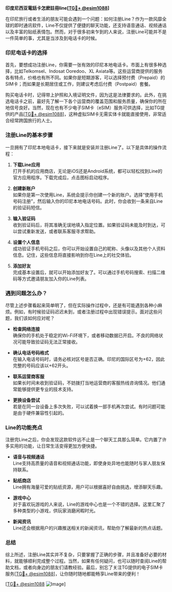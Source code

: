 **印度尼西亚電話卡怎麽註冊line[[TG💪+ @esim1088](https://t.me/s/esim1088)]**

在印尼旅行或者生活的朋友可能会遇到一个问题：如何注册Line？作为一款风靡全球的即时通讯软件，Line不仅提供了便捷的聊天功能，还支持语音通话、视频通话以及丰富的贴纸表情包。然而，对于很多初来乍到的人来说，注册Line可能并不是一件简单的事，尤其是当涉及到电话卡的时候。

### 印尼电话卡的选择

首先，要想成功注册Line，你需要一张有效的印尼本地电话卡。市面上有很多种选择，比如Telkomsel、Indosat Ooredoo、XL Axiata等。这些运营商提供的服务各有特点，价格也有所不同。如果你是短期游客，可以选择预付费（Prepaid）的SIM卡；而如果是长期居住或工作，则建议考虑后付费（Postpaid）套餐。

购买电话卡时，记得带上护照和入境证明文件，因为这是法律要求的。此外，在挑选电话卡之前，最好先了解一下各个运营商的覆盖范围和服务质量，确保你的所在地信号良好。当然，现在也有不少电子SIM卡（eSIM）服务可供选择，比如TG提供的产品[[TG💪+ @esim1088](https://t.me/s/esim1088)]，这种虚拟SIM卡无需实体卡就能直接使用，非常适合经常跨国旅行的人士。

### 注册Line的基本步骤

一旦拥有了印尼本地电话卡，接下来就是安装并注册Line了。以下是具体的操作流程：

1. **下载Line应用**  
   打开手机的应用商店，无论是iOS还是Android系统，都可以轻松找到Line的官方应用程序。下载完成后，点击图标启动程序。

2. **创建新账户**  
   如果你是第一次使用Line，系统会提示你创建一个新的账户。选择“使用手机号码注册”，然后输入你的印尼本地电话号码。此时，你会收到一条来自Line的验证码短信。

3. **输入验证码**  
   收到验证码后，将其准确无误地填入指定位置。如果验证码未能及时到达，可以尝试重新发送，或者联系客服寻求帮助。

4. **设置个人信息**  
   成功验证手机号码之后，你可以开始设置自己的昵称、头像以及其他个人资料信息。记住，这些信息将直接影响到你在Line上的社交体验。

5. **添加好友**  
   完成基本设置后，就可以开始添加好友了。可以通过手机号码搜索、扫描二维码等方式邀请朋友加入你的Line列表。

### 遇到问题怎么办？

尽管上述步骤看起来简单明了，但在实际操作过程中，还是有可能遇到各种小麻烦。例如，有时候验证码迟迟未到，或者注册过程中出现错误提示。面对这些问题，我们该如何应对呢？

- **检查网络连接**  
  确保你的手机处于稳定的Wi-Fi环境下，或者移动数据已开启。不良的网络状况可能导致验证码无法正常接收。

- **确认电话号码格式**  
  在输入电话号码时，请务必核对区号是否正确。印尼的国际区号为+62，因此完整的号码应该以+62开头。

- **联系运营商客服**  
  如果长时间未收到验证码，不妨拨打当地运营商的客服热线咨询情况。他们通常能够提供更专业的技术支持。

- **更换设备尝试**  
  若是在同一台设备上多次失败，可以试着换一部手机再次尝试。有时问题可能是由于硬件兼容性引起的。

### Line的功能亮点

注册完Line之后，你会发现这款软件远不止是一个聊天工具那么简单。它内置了许多实用的功能，让日常生活变得更加方便快捷。

- **语音与视频通话**  
  Line支持高质量的语音和视频通话功能，即使身处异地也能随时与家人朋友保持联系。

- **贴纸商店**  
  Line拥有海量可爱的贴纸资源，用户可以根据喜好自由挑选，增添聊天乐趣。

- **游戏中心**  
  对于喜欢玩游戏的人来说，Line的游戏中心也是一个不错的选择。这里汇聚了多种类型的小游戏，供玩家消磨闲暇时光。

- **新闻资讯**  
  Line还会根据用户的兴趣推送相关的新闻资讯，帮助你了解最新的热点话题。

### 总结

综上所述，注册Line其实并不复杂，只要掌握了正确的步骤，并且准备好必要的材料，就能够顺利完成整个过程。当然，如果有任何疑问，也可以随时查阅Line的帮助文档，或者向身边的朋友们请教经验。最后，别忘了关注TG提供的电子SIM卡服务[[TG💪+ @esim1088](https://t.me/s/esim1088)]，让你随时随地都能畅享Line带来的便利！

[[TG💪+ @esim1088](https://t.me/s/esim1088) ![Image](https://i.postimg.cc/4NQfJmqS/Snipaste-2025-05-13-00-14-12.png)]